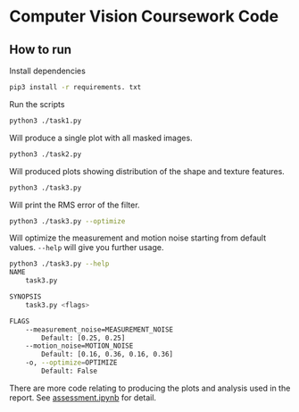 # Computer Vision Coursework Code

## How to run

Install dependencies

```sh
pip3 install -r requirements. txt
```

Run the scripts

```sh
python3 ./task1.py
```

Will produce a single plot with all masked images.

```sh
python3 ./task2.py
```

Will produced plots showing distribution of the shape and texture features.

```sh
python3 ./task3.py
```

Will print the RMS error of the filter.

```sh
python3 ./task3.py --optimize
```

Will optimize the measurement and motion noise starting from default values. `--help` will give you further usage.

```sh
python3 ./task3.py --help
NAME
    task3.py

SYNOPSIS
    task3.py <flags>

FLAGS
    --measurement_noise=MEASUREMENT_NOISE
        Default: [0.25, 0.25]
    --motion_noise=MOTION_NOISE
        Default: [0.16, 0.36, 0.16, 0.36]
    -o, --optimize=OPTIMIZE
        Default: False
```

There are more code relating to producing the plots and analysis used in the report. See [assessment.ipynb](assessment.ipynb) for detail.

